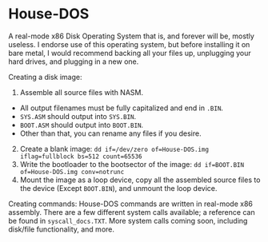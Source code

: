# House-DOS
A real-mode x86 Disk Operating System that is, and forever will be, mostly useless. I endorse use of this operating system, but before installing it on bare metal, I would recommend backing all your files up, unplugging your hard drives, and plugging in a new one.

Creating a disk image:
  1. Assemble all source files with NASM.
  - All output filenames must be fully capitalized and end in `.BIN`.
  - `SYS.ASM` should output into `SYS.BIN`.
  - `BOOT.ASM` should output into `BOOT.BIN`.
  - Other than that, you can rename any files if you desire.
  2. Create a blank image: `dd if=/dev/zero of=House-DOS.img iflag=fullblock bs=512 count=65536`
  3. Write the bootloader to the bootsector of the image: `dd if=BOOT.BIN of=House-DOS.img conv=notrunc`
  4. Mount the image as a loop device, copy all the assembled source files to the device (Except `BOOT.BIN`), and unmount the loop device.

Creating commands:
  House-DOS commands are written in real-mode x86 assembly. There are a few different system calls available; a reference can be found in `syscall_docs.TXT`. More system calls coming soon, including disk/file functionality, and more.
